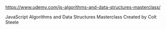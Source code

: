 https://www.udemy.com/js-algorithms-and-data-structures-masterclass/

JavaScript Algorithms and Data Structures Masterclass
Created by Colt Steele